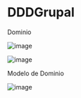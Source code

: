 # DDDGrupal

Dominio 

![image](https://user-images.githubusercontent.com/88283220/169149564-0515011c-0ba1-47e6-9216-51973e663566.png)

![image](https://user-images.githubusercontent.com/88283220/169149395-d0498994-5801-48f1-9a53-5acf1dad675e.png)

Modelo de Dominio 

![image](https://user-images.githubusercontent.com/88283220/169155005-c3c26379-8f02-4b02-b810-c8ae3610dc67.png)


